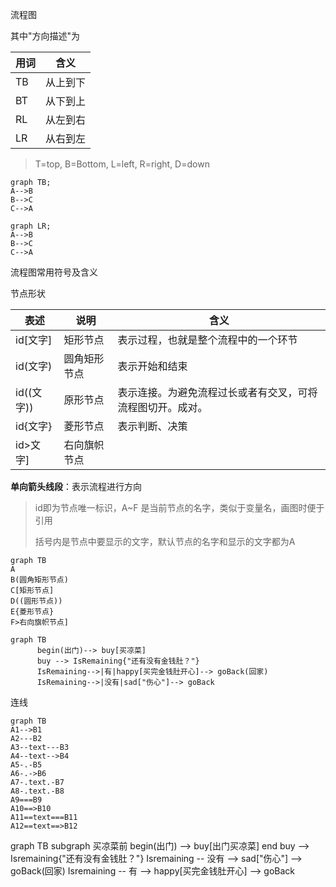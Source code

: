流程图

其中"方向描述"为

| 用词 | 含义 |
| ---- | ---- |
| TB   | 从上到下 |
|   BT|从下到上|
|  RL|从左到右|
| LR|从右到左|

>T=top, B=Bottom, L=left, R=right, D=down

```mermaid
graph TB;
A-->B
B-->C
C-->A
```

```mermaid
graph LR;
A-->B
B-->C
C-->A
```

流程图常用符号及含义

节点形状

| 表述       | 说明         | 含义                                                       |
| ---------- | ------------ | ---------------------------------------------------------- |
| id[文字]   | 矩形节点     | 表示过程，也就是整个流程中的一个环节                       |
| id(文字)   | 圆角矩形节点 | 表示开始和结束                                             |
| id((文字)) | 原形节点     | 表示连接。为避免流程过长或者有交叉，可将流程图切开。成对。 |
| id{文字}   | 菱形节点     | 表示判断、决策                                             |
| id>文字]   | 右向旗帜节点 |                                                            |

**单向箭头线段**：表示流程进行方向

>id即为节点唯一标识，A~F 是当前节点的名字，类似于变量名，画图时便于引用
>
>括号内是节点中要显示的文字，默认节点的名字和显示的文字都为A

```mermaid
graph TB
A
B(圆角矩形节点)
C[矩形节点]
D((圆形节点))
E{菱形节点}
F>右向旗帜节点]
```

```mermaid
graph TB
      begin(出门)--> buy[买凉菜]
      buy --> IsRemaining{"还有没有金钱肚？"}
      IsRemaining-->|有|happy[买完金钱肚开心]--> goBack(回家)
      IsRemaining-->|没有|sad["伤心"]--> goBack
```

连线

```mermaid
graph TB
A1-->B1
A2---B2
A3--text---B3
A4--text-->B4
A5-.-B5
A6-.->B6
A7-.text.-B7
A8-.text.-B8
A9===B9
A10==>B10
A11==text===B11
A12==text==>B12
```
graph TB
    subgraph 买凉菜前
        begin(出门) --> buy[出门买凉菜]
    end
    buy --> Isremaining{"还有没有金钱肚？"}
    Isremaining -- 没有 --> sad["伤心"] --> goBack(回家)
    Isremaining -- 有 --> happy[买完金钱肚开心] --> goBack

```
